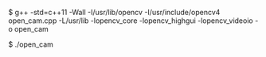 $ g++ -std=c++11 -Wall -I/usr/lib/opencv -I/usr/include/opencv4 open_cam.cpp -L/usr/lib -lopencv_core -lopencv_highgui -lopencv_videoio -o open_cam

$ ./open_cam
